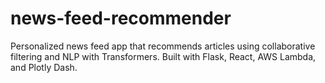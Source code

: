 # news-feed-recommender
Personalized news feed app that recommends articles using collaborative filtering and NLP with Transformers. Built with Flask, React, AWS Lambda, and Plotly Dash.
